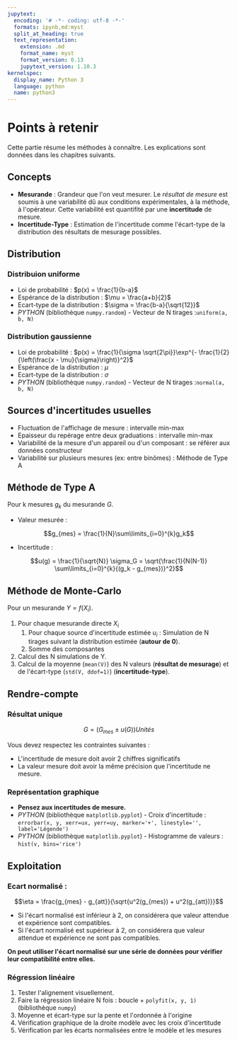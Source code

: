 ```yaml
---
jupytext:
  encoding: '# -*- coding: utf-8 -*-'
  formats: ipynb,md:myst
  split_at_heading: true
  text_representation:
    extension: .md
    format_name: myst
    format_version: 0.13
    jupytext_version: 1.10.3
kernelspec:
  display_name: Python 3
  language: python
  name: python3
---
```


# Points à retenir
Cette partie résume les méthodes à connaître. Les explications sont données dans les chapitres suivants.

## Concepts
* __Mesurande__ : Grandeur que l'on veut mesurer. Le _résultat de mesure_ est soumis à une variabilité dû aux conditions expérimentales, à la méthode, à l'opérateur. Cette variabilité est quantifité par une __incertitude__ de mesure.
* __Incertitude-Type__ : Estimation de l'incertitude comme l'écart-type de la distribution des résultats de mesurage possibles.

## Distribution
### Distribuion uniforme
* Loi de probabilité : $p(x) = \frac{1}{b-a}$
* Espérance de la distribution : $\mu = \frac{a+b}{2}$
* Ecart-type de la distribution : $\sigma = \frac{b-a}{\sqrt{12}}$
* _PYTHON_ (bibliothèque `numpy.random`) - Vecteur de N tirages :`uniform(a, b, N)`

### Distribution gaussienne
* Loi de probabilité : $p(x) = \frac{1}{\sigma \sqrt{2\pi}}\exp^{- \frac{1}{2} {\left(\frac{x - \mu}{\sigma}\right)}^2}$
* Espérance de la distribution : $\mu$
* Ecart-type de la distribution : $\sigma$
* _PYTHON_ (bibliothèque `numpy.random`) - Vecteur de N tirages :`normal(a, b, N)`

## Sources d'incertitudes usuelles
* Fluctuation de l'affichage de mesure : intervalle min-max
* Epaisseur du repérage entre deux graduations : intervalle min-max
* Variabilité de la mesure d'un appareil ou d'un composant : se référer aux données constructeur
* Variabilité sur plusieurs mesures (ex: entre binômes) : Méthode de Type A

## Méthode de Type A
Pour k mesures $g_k$ du mesurande $G$.
* Valeur mesurée : 

$$g_{mes} = \frac{1}{N}\sum\limits_{i=0}^{k}g_k$$

* Incertitude :

$$u(g) = \frac{1}{\sqrt{N}} \sigma_G = \sqrt{\frac{1}{N(N-1)} \sum\limits_{i=0}^{k}{(g_k - g_{mes})}^2}$$

## Méthode de Monte-Carlo
Pour un mesurande $Y = f(X_i)$.
1. Pour chaque mesurande directe $X_i$
    1. Pour chaque source d'incertitude estimée $u_i$ : Simulation de N tirages suivant la distribution estimée (__autour de 0__).
    2. Somme des composantes
2. Calcul des N simulations de Y.
3. Calcul de la moyenne (`mean(V)`) des N valeurs (__résultat de mesurage__) et de l'écart-type (`std(V, ddof=1)`) (__incertitude-type__).

## Rendre-compte
### Résultat unique
$$
G = (G_{mes} \pm u(G)) Unités
$$

Vous devez respectez les contraintes suivantes :
* L'incertitude de mesure doit avoir 2 chiffres significatifs
* La valeur mesure doit avoir la même précision que l'incertitude ne mesure.

### Représentation graphique
* __Pensez aux incertitudes de mesure.__
* _PYTHON_ (bibliothèque `matplotlib.pyplot`) - Croix d'incertitude : `errorbar(x, y, xerr=ux, yerr=uy, marker='+', linestyle='', label='Légende')`
* _PYTHON_ (bibliothèque `matplotlib.pyplot`) - Histogramme de valeurs : `hist(v, bins='rice')`

## Exploitation
### Ecart normalisé :

$$\eta = \frac{g_{mes} - g_{att}}{\sqrt{u^2(g_{mes}) + u^2(g_{att})}}$$

* Si l'écart normalisé est inférieur à 2, on considérera que valeur attendue et expérience sont compatibles.
* Si l'écart normalisé est supérieur à 2, on considérera que valeur attendue et expérience ne sont pas compatibles.

__On peut utiliser l'écart normalisé sur une série de données pour vérifier leur compatibilité entre elles.__

### Régression linéaire
1. Tester l'alignement visuellement.
2. Faire la régression linéaire N fois : boucle + `polyfit(x, y, 1)` (bibliothèque `numpy`)
3. Moyenne et écart-type sur la pente et l'ordonnée à l'origine
4. Vérification graphique de la droite modèle avec les croix d'incertitude
5. Vérification par les écarts normalisées entre le modèle et les mesures

